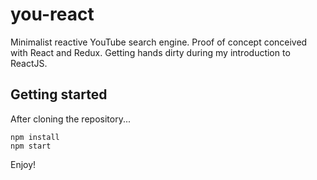 # you-react
Minimalist reactive YouTube search engine. Proof of concept conceived with React and Redux. Getting hands dirty during my introduction to ReactJS.

## Getting started

After cloning the repository...

```
npm install
npm start
```

Enjoy!
